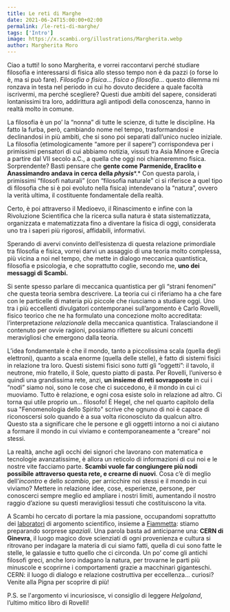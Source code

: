 ```yaml
---
title: Le reti di Marghe
date: 2021-06-24T15:00:00+02:00
permalink: /le-reti-di-marghe/
tags: ['Intro']
image: https://x.scambi.org/illustrations/Margherita.webp
author: Margherita Moro
---
```

Ciao a tutti! Io sono Margherita, e vorrei raccontarvi perché studiare filosofia e interessarsi di fisica allo stesso tempo non è da pazzi (o forse lo è, ma si può fare). *Filosofia o fisica*… *fisica o filosofia*… questo dilemma mi ronzava in testa nel periodo in cui ho dovuto decidere a quale facoltà iscrivermi, ma perché scegliere? Questi due ambiti del sapere, considerati lontanissimi tra loro, addirittura agli antipodi della conoscenza, hanno in realtà molto in comune.

La filosofia è un po’ la “nonna” di tutte le scienze, di tutte le discipline. Ha fatto la furba, però, cambiando nome nel tempo, trasformandosi e declinandosi in più ambiti, che si sono poi separati dall’unico nucleo iniziale. La filosofia (etimologicamente “amore per il sapere”) corrispondeva per i primissimi pensatori di cui abbiamo notizia, vissuti tra Asia Minore e Grecia a partire dal VII secolo a.C., a quella che oggi noi chiameremmo fisica. Sorprendente? Basti pensare che **gente come** **Parmenide, Eraclito e Anassimandro andava in cerca della *physis****.* Con questa parola, i primissimi “filosofi naturali” (con “filosofia naturale” ci si riferisce a quel tipo di filosofia che si è poi evoluto nella fisica) intendevano la “natura”, ovvero la verità ultima, il costituente fondamentale della realtà.

Certo, è poi attraverso il Medioevo, il Rinascimento e infine con la Rivoluzione Scientifica che la ricerca sulla natura è stata sistematizzata, organizzata e matematizzata fino a diventare la fisica di oggi, considerata uno tra i saperi più rigorosi, affidabili, informativi.

Sperando di avervi convinto dell’esistenza di questa relazione primordiale tra filosofia e fisica, vorrei darvi un assaggio di una teoria molto complessa, più vicina a noi nel tempo, che mette in dialogo meccanica quantistica, filosofia e psicologia, e che soprattutto coglie, secondo me, **uno dei messaggi di Scambi.**

Si sente spesso parlare di meccanica quantistica per gli “strani fenomeni” che questa teoria sembra descrivere. La teoria cui ci riferiamo ha a che fare con le particelle di materia più piccole che riusciamo a studiare oggi. Uno tra i più eccellenti divulgatori contemporanei sull’argomento è Carlo Rovelli, fisico teorico che ne ha formulato una concezione molto accreditata: l’interpretazione *relazionale* della meccanica quantistica. Tralasciandone il contenuto per ovvie ragioni, possiamo riflettere su alcuni concetti meravigliosi che emergono dalla teoria.

L’idea fondamentale è che il mondo, tanto a piccolissima scala (quella degli elettroni), quanto a scala enorme (quella delle stelle), è fatto di sistemi fisici in relazione tra loro. Questi sistemi fisici sono *tutti* gli “oggetti”: il tavolo, il neutrone, mio fratello, il Sole, questo piatto di pasta. Per Rovelli, l’universo è quindi una grandissima rete, anzi, **un insieme di reti sovrapposte** in cui i “nodi” siamo noi, sono le cose che ci succedono, è il mondo in cui ci muoviamo. Tutto è relazione, e ogni cosa esiste solo in relazione ad altro. Ci torna qui utile proprio un… filosofo! È Hegel, che nel quarto capitolo della sua "Fenomenologia dello Spirito" scrive che ognuno di noi è capace di riconoscersi solo quando è a sua volta riconosciuto da qualcun altro. Questo sta a significare che le persone e gli oggetti intorno a noi ci aiutano a formare il mondo in cui viviamo e contemporaneamente a “creare” noi stessi.

La realtà, anche agli occhi dei signori che lavorano con matematica e tecnologie avanzatissime, è allora un reticolo di informazioni di cui noi e le nostre vite facciamo parte. **Scambi vuole far congiungere più nodi possibile** **attraverso questa rete, e crearne di nuovi**. Cosa c’è di meglio dell’*incontro* e dello *scambio*, per arricchire noi stessi e il mondo in cui viviamo? Mettere in relazione idee, cose, esperienze, persone, per conoscerci sempre meglio ed ampliare i nostri limiti, aumentando il nostro raggio d’azione su questi meravigliosi tessuti che costituiscono la vita.

A Scambi ho cercato di portare la mia passione, occupandomi soprattutto dei [laboratori](/labs/) di argomento scientifico, insieme a [Fiammetta](/la-scienza-di-fiammi/): stiamo preparando sorprese *spaziali*. Una parola basta ad anticiparne una: **CERN di Ginevra**, il luogo magico dove scienziati di ogni provenienza e cultura si ritrovano per indagare la materia di cui siamo fatti, quella di cui sono fatte le stelle, le galassie e tutto quello che ci circonda. Un po’ come gli antichi filosofi greci, anche loro indagano la natura, per trovarne le parti più minuscole e scoprirne i comportamenti grazie a macchinari giganteschi. CERN: il luogo di dialogo e relazione costruttiva per eccellenza… curiosi? Venite alla Pigna per scoprire di più!

P.S. se l'argomento vi incuriosisce, vi consiglio di leggere <cite>Helgoland</cite>, l’ultimo mitico libro di Rovelli!
